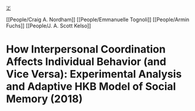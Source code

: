 [🇿](zotero://select/library/items/H6D2HVYL)

[[People/Craig A. Nordham]] [[People/Emmanuelle Tognoli]] [[People/Armin Fuchs]] [[People/J. A. Scott Kelso]] 
# How Interpersonal Coordination Affects Individual Behavior (and Vice Versa): Experimental Analysis and Adaptive HKB Model of Social Memory (2018)

